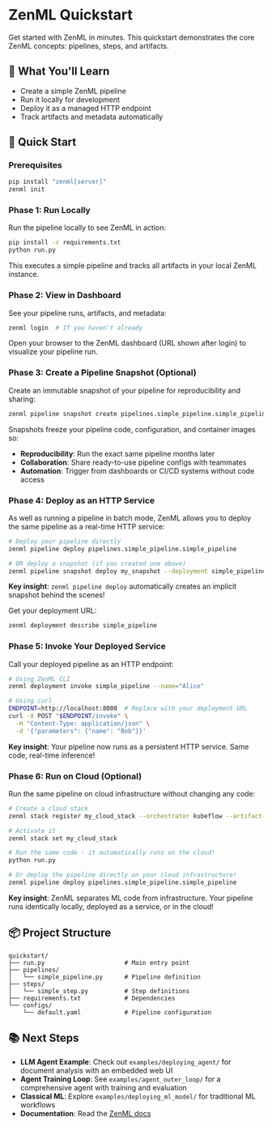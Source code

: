 # ZenML Quickstart

Get started with ZenML in minutes. This quickstart demonstrates the core ZenML concepts: pipelines, steps, and artifacts.

## 🎯 What You'll Learn

- Create a simple ZenML pipeline
- Run it locally for development
- Deploy it as a managed HTTP endpoint
- Track artifacts and metadata automatically

## 🚀 Quick Start

### Prerequisites

```bash
pip install "zenml[server]"
zenml init
```

### Phase 1: Run Locally

Run the pipeline locally to see ZenML in action:

```bash
pip install -r requirements.txt
python run.py
```

This executes a simple pipeline and tracks all artifacts in your local ZenML instance.

### Phase 2: View in Dashboard

See your pipeline runs, artifacts, and metadata:

```bash
zenml login  # If you haven't already
```

Open your browser to the ZenML dashboard (URL shown after login) to visualize your pipeline run.

### Phase 3: Create a Pipeline Snapshot (Optional)

Create an immutable snapshot of your pipeline for reproducibility and sharing:

```bash
zenml pipeline snapshot create pipelines.simple_pipeline.simple_pipeline --name my_snapshot
```

Snapshots freeze your pipeline code, configuration, and container images so:
- **Reproducibility**: Run the exact same pipeline months later
- **Collaboration**: Share ready-to-use pipeline configs with teammates
- **Automation**: Trigger from dashboards or CI/CD systems without code access

### Phase 4: Deploy as an HTTP Service

As well as running a pipeline in batch mode, ZenML allows you to deploy the same pipeline as a real-time HTTP service:

```bash
# Deploy your pipeline directly
zenml pipeline deploy pipelines.simple_pipeline.simple_pipeline

# OR deploy a snapshot (if you created one above)
zenml pipeline snapshot deploy my_snapshot --deployment simple_pipeline
```

**Key insight**: `zenml pipeline deploy` automatically creates an implicit snapshot behind the scenes!

Get your deployment URL:

```bash
zenml deployment describe simple_pipeline
```

### Phase 5: Invoke Your Deployed Service

Call your deployed pipeline as an HTTP endpoint:

```bash
# Using ZenML CLI
zenml deployment invoke simple_pipeline --name="Alice"

# Using curl
ENDPOINT=http://localhost:8000  # Replace with your deployment URL
curl -X POST "$ENDPOINT/invoke" \
  -H "Content-Type: application/json" \
  -d '{"parameters": {"name": "Bob"}}'
```

**Key insight**: Your pipeline now runs as a persistent HTTP service. Same code, real-time inference!

### Phase 6: Run on Cloud (Optional)

Run the same pipeline on cloud infrastructure without changing any code:

```bash
# Create a cloud stack
zenml stack register my_cloud_stack --orchestrator kubeflow --artifact-store s3 --deployer aws...

# Activate it
zenml stack set my_cloud_stack

# Run the same code - it automatically runs on the cloud!
python run.py

# Or deploy the pipeline directly on your cloud infrastructure!
zenml pipeline deploy pipelines.simple_pipeline.simple_pipeline
```

**Key insight**: ZenML separates ML code from infrastructure. Your pipeline runs identically locally, deployed as a service, or in the cloud!

## 📦 Project Structure

```
quickstart/
├── run.py                      # Main entry point
├── pipelines/
│   └── simple_pipeline.py      # Pipeline definition
├── steps/
│   └── simple_step.py          # Step definitions
├── requirements.txt            # Dependencies
└── configs/
    └── default.yaml            # Pipeline configuration
```

## 📚 Next Steps

- **LLM Agent Example**: Check out `examples/deploying_agent/` for document analysis with an embedded web UI
- **Agent Training Loop**: See `examples/agent_outer_loop/` for a comprehensive agent with training and evaluation
- **Classical ML**: Explore `examples/deploying_ml_model/` for traditional ML workflows
- **Documentation**: Read the [ZenML docs](https://docs.zenml.io/)
